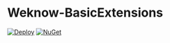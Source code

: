 # Weknow-BasicExtensions
[![Deploy](https://github.com/weknow-network/Weknow-BasicExtensions/actions/workflows/build-publish-v2.yml/badge.svg)](https://github.com/weknow-network/Weknow-BasicExtensions/actions/workflows/build-publish-v2.yml)
[![NuGet](https://img.shields.io/nuget/v/Weknow-BasicExtensions.svg)](https://www.nuget.org/packages/Weknow-BasicExtensions/) 

